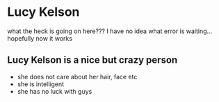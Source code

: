 # Lucy Kelson
what the heck is going on here??? I have no idea what error is waiting... hopefully now it works
## Lucy Kelson is a nice but crazy person
* she does not care about her hair, face etc
* she is intelligent
* she has no luck with guys